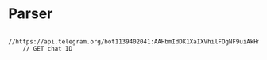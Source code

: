 # Parser
        //https://api.telegram.org/bot1139402041:AAHbmIdDK1XaIXVhilFOgNF9uiAkHmj667c/getUpdates
        // GET chat ID
